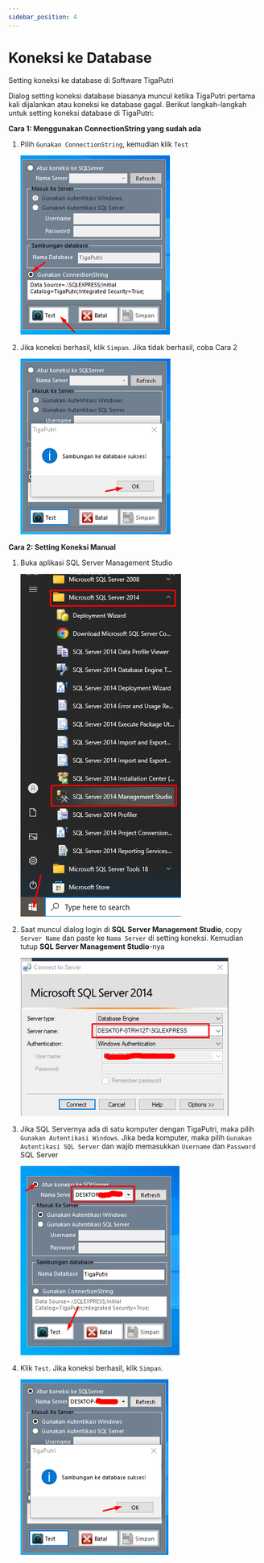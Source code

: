 ```yaml
---
sidebar_position: 4
---
```


# Koneksi ke Database

Setting koneksi ke database di Software TigaPutri

Dialog setting koneksi database biasanya muncul ketika TigaPutri pertama kali dijalankan atau koneksi ke database gagal. Berikut langkah-langkah untuk setting koneksi database di TigaPutri:

**Cara 1: Menggunakan ConnectionString yang sudah ada**

1. Pilih `Gunakan ConnectionString`, kemudian klik `Test`

    ![Tes koneksi](/img/setting_koneksi/2.png)

2. Jika koneksi berhasil, klik `Simpan`. Jika tidak berhasil, coba Cara 2

    ![Tes koneksi](/img/setting_koneksi/3.png)

**Cara 2: Setting Koneksi Manual**

1. Buka aplikasi SQL Server Management Studio

    ![Buka SSMS](/img/ssms/buka_ssms.png)

2. Saat muncul dialog login di **SQL Server Management Studio**, copy `Server Name` dan paste ke `Nama Server` di setting koneksi. Kemudian tutup **SQL Server Management Studio**-nya

    ![SSMS login dialog](/img/setting_koneksi/5.png)

3. Jika SQL Servernya ada di satu komputer dengan TigaPutri, maka pilih `Gunakan Autentikasi Windows`. Jika beda komputer, maka pilih `Gunakan Autentikasi SQL Server` dan wajib memasukkan `Username` dan `Password` SQL Server

    ![Dialog bayar iuran](/img/setting_koneksi/6.png)

4. Klik `Test`. Jika koneksi berhasil, klik `Simpan`.

    ![Dialog bayar iuran](/img/setting_koneksi/7.png)
